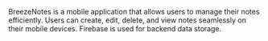 BreezeNotes is a mobile application that allows users to manage their notes efficiently. Users can create, edit, delete, and view notes seamlessly on their mobile devices. Firebase is used for backend data storage.

